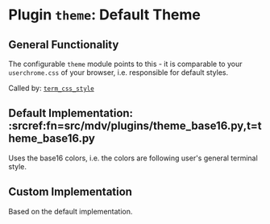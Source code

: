 # Plugin `theme`: Default Theme

## General Functionality

The configurable `theme` module points to this - it is comparable to your `userchrome.css` of your
browser, i.e. responsible for default styles.

Called by: [`term_css_style`](./style.md)

## Default Implementation: :srcref:fn=src/mdv/plugins/theme_base16.py,t=theme_base16.py

Uses the base16 colors, i.e. the colors are following user's general terminal style.

## Custom Implementation

Based on the default implementation.
